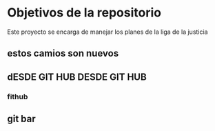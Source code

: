 # Objetivos de la repositorio

Este proyecto se encarga de manejar los planes de la liga de la justicia

## estos camios son nuevos

## dESDE GIT HUB DESDE GIT HUB
### fithub
## git bar

